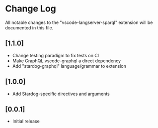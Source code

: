 # Change Log
All notable changes to the "vscode-langserver-sparql" extension will be documented in this file.

## [1.1.0]
- Change testing paradigm to fix tests on CI
- Make GraphQL.vscode-graphql a direct dependency
- Add "stardog-graphql" language/grammar to extension

## [1.0.0]
- Add Stardog-specific directives and arguments

## [0.0.1]
- Initial release